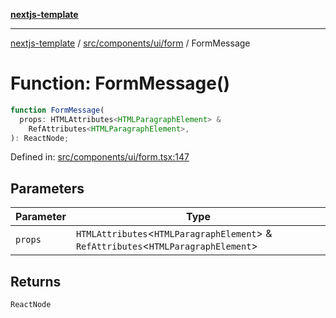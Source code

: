 [**nextjs-template**](README.md)

---

[nextjs-template](README.md) / [src/components/ui/form](src.components.ui.form.md) / FormMessage

# Function: FormMessage()

```ts
function FormMessage(
  props: HTMLAttributes<HTMLParagraphElement> &
    RefAttributes<HTMLParagraphElement>,
): ReactNode;
```

Defined in: [src/components/ui/form.tsx:147](https://github.com/Its-Satyajit/nextjs-template/blob/c8d81b09293d759cbf04e9bc7e542cc7d90740e6/src/components/ui/form.tsx#L147)

## Parameters

| Parameter | Type                                                                                   |
| --------- | -------------------------------------------------------------------------------------- |
| `props`   | `HTMLAttributes`\<`HTMLParagraphElement`\> & `RefAttributes`\<`HTMLParagraphElement`\> |

## Returns

`ReactNode`
